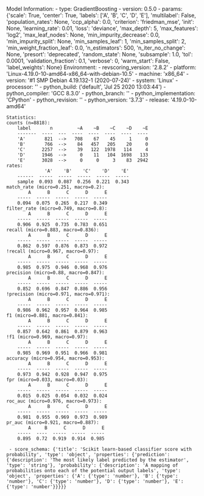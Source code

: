 Model Information:
	 - type: GradientBoosting
	 - version: 0.5.0
	 - params: {'scale': True, 'center': True, 'labels': ['A', 'B', 'C', 'D', 'E'], 'multilabel': False, 'population_rates': None, 'ccp_alpha': 0.0, 'criterion': 'friedman_mse', 'init': None, 'learning_rate': 0.01, 'loss': 'deviance', 'max_depth': 5, 'max_features': 'log2', 'max_leaf_nodes': None, 'min_impurity_decrease': 0.0, 'min_impurity_split': None, 'min_samples_leaf': 1, 'min_samples_split': 2, 'min_weight_fraction_leaf': 0.0, 'n_estimators': 500, 'n_iter_no_change': None, 'presort': 'deprecated', 'random_state': None, 'subsample': 1.0, 'tol': 0.0001, 'validation_fraction': 0.1, 'verbose': 0, 'warm_start': False, 'label_weights': None}
	Environment:
	 - revscoring_version: '2.8.2'
	 - platform: 'Linux-4.19.0-10-amd64-x86_64-with-debian-10.5'
	 - machine: 'x86_64'
	 - version: '#1 SMP Debian 4.19.132-1 (2020-07-24)'
	 - system: 'Linux'
	 - processor: ''
	 - python_build: ('default', 'Jul 25 2020 13:03:44')
	 - python_compiler: 'GCC 8.3.0'
	 - python_branch: ''
	 - python_implementation: 'CPython'
	 - python_revision: ''
	 - python_version: '3.7.3'
	 - release: '4.19.0-10-amd64'
	
	Statistics:
	counts (n=8818):
		label       n         ~A    ~B    ~C    ~D    ~E
		-------  ----  ---  ----  ----  ----  ----  ----
		'A'       821  -->   708    67    45     1     0
		'B'       766  -->    84   457   205    20     0
		'C'      2257  -->    39   122  1978   114     4
		'D'      1946  -->     0    11   104  1698   133
		'E'      3028  -->     0     0     3    83  2942
	rates:
		          'A'    'B'    'C'    'D'    'E'
		------  -----  -----  -----  -----  -----
		sample  0.093  0.087  0.256  0.221  0.343
	match_rate (micro=0.251, macro=0.2):
		    A      B      C      D      E
		-----  -----  -----  -----  -----
		0.094  0.075  0.265  0.217  0.349
	filter_rate (micro=0.749, macro=0.8):
		    A      B      C      D      E
		-----  -----  -----  -----  -----
		0.906  0.925  0.735  0.783  0.651
	recall (micro=0.883, macro=0.836):
		    A      B      C      D      E
		-----  -----  -----  -----  -----
		0.862  0.597  0.876  0.873  0.972
	!recall (micro=0.967, macro=0.97):
		    A      B      C      D      E
		-----  -----  -----  -----  -----
		0.985  0.975  0.946  0.968  0.976
	precision (micro=0.88, macro=0.847):
		    A      B      C      D      E
		-----  -----  -----  -----  -----
		0.852  0.696  0.847  0.886  0.956
	!precision (micro=0.971, macro=0.971):
		    A      B      C      D      E
		-----  -----  -----  -----  -----
		0.986  0.962  0.957  0.964  0.985
	f1 (micro=0.881, macro=0.841):
		    A      B      C      D      E
		-----  -----  -----  -----  -----
		0.857  0.642  0.861  0.879  0.963
	!f1 (micro=0.969, macro=0.97):
		    A      B      C      D      E
		-----  -----  -----  -----  -----
		0.985  0.969  0.951  0.966  0.981
	accuracy (micro=0.954, macro=0.953):
		    A      B      C      D      E
		-----  -----  -----  -----  -----
		0.973  0.942  0.928  0.947  0.975
	fpr (micro=0.033, macro=0.03):
		    A      B      C      D      E
		-----  -----  -----  -----  -----
		0.015  0.025  0.054  0.032  0.024
	roc_auc (micro=0.976, macro=0.973):
		    A      B      C      D      E
		-----  -----  -----  -----  -----
		0.981  0.955  0.969  0.973  0.989
	pr_auc (micro=0.921, macro=0.887):
		    A     B      C      D      E
		-----  ----  -----  -----  -----
		0.895  0.72  0.919  0.914  0.985
	
	 - score_schema: {'title': 'Scikit learn-based classifier score with probability', 'type': 'object', 'properties': {'prediction': {'description': 'The most likely label predicted by the estimator', 'type': 'string'}, 'probability': {'description': 'A mapping of probabilities onto each of the potential output labels', 'type': 'object', 'properties': {'A': {'type': 'number'}, 'B': {'type': 'number'}, 'C': {'type': 'number'}, 'D': {'type': 'number'}, 'E': {'type': 'number'}}}}}

